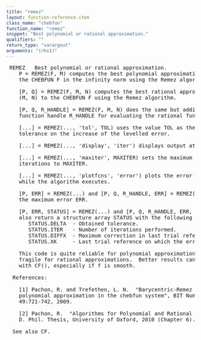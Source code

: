 ```yaml
---
title: "remez"
layout: function-reference-item
class_name: "chebfun"
function_name: "remez"
snippet: "Best polynomial or rational approximation."
qualifiers: ""
return_type: "varargout"
arguments: "(rhs1)"
---
```


<pre class="help-text"> REMEZ   Best polynomial or rational approximation.
    P = REMEZ(F, M) computes the best polynomial approximation of degree M to
    the CHEBFUN F in the infinity norm using the Remez algorithm.
 
    [P, Q] = REMEZ(F, M, N) computes the best rational approximation P/Q of type
    (M, N) to the CHEBFUN F using the Remez algorithm.
 
    [P, Q, R_HANDLE] = REMEZ(F, M, N) does the same but additionally returns a
    function handle R_HANDLE for evaluating the rational function P/Q.
 
    [...] = REMEZ(..., 'tol', TOL) uses the value TOL as the termination
    tolerance on the increase of the levelled error.
 
    [...] = REMEZ(..., 'display', 'iter') displays output at each iteration.
 
    [...] = REMEZ(..., 'maxiter', MAXITER) sets the maximum number of allowable
    iterations to MAXITER.
 
    [...] = REMEZ(..., 'plotfcns', 'error') plots the error after each iteration
    while the algorithm executes.
 
    [P, ERR] = REMEZ(...) and [P, Q, R_HANDLE, ERR] = REMEZ(...) also returns
    the maximum error ERR.
 
    [P, ERR, STATUS] = REMEZ(...) and [P, Q, R_HANDLE, ERR, STATUS] = REMEZ(...)
    also return a structure array STATUS with the following fields:
       STATUS.DELTA  - Obtained tolerance.
       STATUS.ITER   - Number of iterations performed.
       STATUS.DIFFX  - Maximum correction in last trial reference.
       STATUS.XK     - Last trial reference on which the error equioscillates.
 
    This code is quite reliable for polynomial approximations but rather
    fragile for rational approximations.  Better results can often be obtained
    with CF(), especially if f is smooth.
 
  References:
 
    [1] Pachon, R. and Trefethen, L. N.  "Barycentric-Remez algorithms for best
    polynomial approximation in the chebfun system", BIT Numerical Mathematics,
    49:721-742, 2009.
 
    [2] Pachon, R.  "Algorithms for Polynomial and Rational Approximation".
    D. Phil. Thesis, University of Oxford, 2010 (Chapter 6).
 
  See also CF.
</pre>